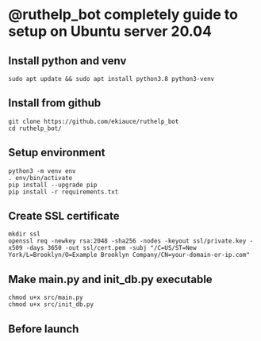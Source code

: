 # @ruthelp_bot completely guide to setup on Ubuntu server 20.04 

## Install python and venv

```
sudo apt update && sudo apt install python3.8 python3-venv
```

## Install from github

```
git clone https://github.com/ekiauce/ruthelp_bot
cd ruthelp_bot/
```

## Setup environment

```
python3 -m venv env
. env/bin/activate
pip install --upgrade pip
pip install -r requirements.txt
```

## Create SSL certificate

```
mkdir ssl
openssl req -newkey rsa:2048 -sha256 -nodes -keyout ssl/private.key -x509 -days 3650 -out ssl/cert.pem -subj "/C=US/ST=New York/L=Brooklyn/O=Example Brooklyn Company/CN=your-domain-or-ip.com"
```

## Make main.py and init_db.py executable
```
chmod u+x src/main.py
chmod u+x src/init_db.py
```
## Before launch

```
```
